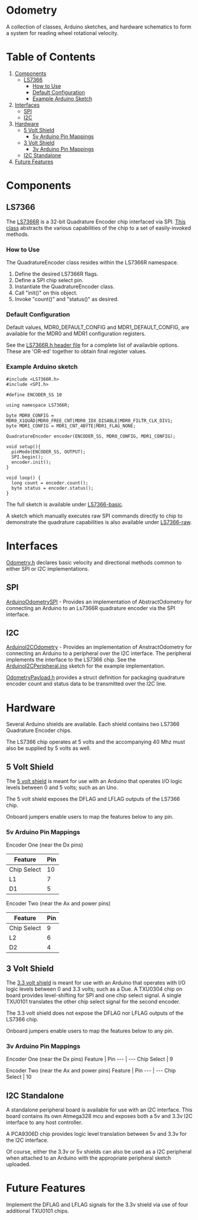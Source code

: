 # Odometry

A collection of classes, Arduino sketches, and hardware schematics to form a system for reading wheel rotational velocity.

# Table of Contents
1. [Components](#components)
   - [LS7366](#ls7366)
      - [How to Use](#how-to-use)
      - [Default Configuration](#default-configuration)
      - [Example Arduino Sketch](#example-arduino-sketch)
2. [Interfaces](#interfaces)
   - [SPI](#spi)
   - [I2C](#i2c)
3. [Hardware](#hardware)
   - [5 Volt Shield](#5-volt-shield)
      - [5v Arduino Pin Mappings](#5v-arduino-pin-mappings)
   - [3 Volt Shield](#3-volt-shield)
      - [3v Arduino Pin Mappings](#3v-arduino-pin-mappings)
   - [I2C Standalone](#i2c-standalone)
4. [Future Features](#future-features)

# Components

## LS7366

The [LS7366R](https://lsicsi.com/datasheets/LS7366R.pdf) is a 32-bit Quadrature Encoder chip interfaced via SPI. [This class](src/lib/Odometry/src/OdometryClass/ls7366) abstracts the various capabilities of the chip to a set of easily-invoked methods.

### How to Use

The QuadratureEncoder class resides within the LS7366R namespace.

1. Define the desired LS7366R flags.
2. Define a SPI chip select pin.
3. Instantiate the QuadratureEncoder class.
4. Call "init()" on this object.
5. Invoke "count()" and "status()" as desired.

### Default Configuration

Default values, MDR0_DEFAULT_CONFIG and MDR1_DEFAULT_CONFIG, are available for the MDR0 and MDR1 configuration registers.

See the [LS7366R.h header file](src/lib/Odometry/src/OdometryClass/ls7366/LS7366R.h) for a complete list of availavble options. These are 'OR-ed' together to obtain final register values.

### Example Arduino sketch

```
#include <LS7366R.h>
#include <SPI.h>

#define ENCODER_SS 10

using namespace LS7366R;

byte MDR0_CONFIG = MDR0_X1QUAD|MDR0_FREE_CNT|MDR0_IDX_DISABLE|MDR0_FILTR_CLK_DIV1;
byte MDR1_CONFIG = MDR1_CNT_4BYTE|MDR1_FLAG_NONE;

QuadratureEncoder encoder(ENCODER_SS, MDR0_CONFIG, MDR1_CONFIG);

void setup(){
  pinMode(ENCODER_SS, OUTPUT);
  SPI.begin();
  encoder.init();
}

void loop() {
  long count = encoder.count();
  byte status = encoder.status();
}
```

The full sketch is available under [LS7366-basic](src/lib/Odometry/examples/ArduinoSPI/LS7366-basic).

A sketch which manually executes raw SPI commands directly to chip to demonstrate the quadrature capabilities is also available under [LS7366-raw](src/lib/Odometry/examples/ArduinoSPI/LS7366-raw).

# Interfaces

[Odometry.h](src/lib/Odometry/src/Odometry.h) declares basic velocity and directional methods common to either SPI or I2C implementations.

## SPI

[ArduinoOdometrySPI](src/lib/Odometry/src/OdometryClass/spi) - Provides an implementation of AbstractOdometry for connecting an Arduino to an Ls7366R quadrature encoder via the SPI interface.

## I2C

[ArduinoI2COdometry](src/lib/Odometry/src/OdometryClass/i2chost) - Provides an implementation of AnstractOdometry for connecting an Arduino to a peripheral over the I2C interface. The peripheral implements the interface to the LS7366 chip. See the [ArduinoI2CPeripheral.ino](src/lib/Odometry/examples/ArduinoI2C/ArduinoI2CPeripheral/ArduinoI2CPeripheral.ino) sketch for the example implementation.

[OdometryPayload.h](src/lib/Odometry/src/OdometryClass/OdometryPayload.h) provides a struct definition for packaging quadrature encoder count and status data to be transmitted over the I2C line.

# Hardware

Several Arduino shields are available. Each shield contains two LS7366 Quadrature Encoder chips.

The LS7366 chip operates at 5 volts and the accompanying 40 Mhz must also be supplied by 5 volts as well.

## 5 Volt Shield

The [5 volt shield](schematics/DualEncoderShield5v) is meant for use with an Arduino that operates I/O logic levels between 0 and 5 volts; such as an Uno.

The 5 volt shield exposes the DFLAG and LFLAG outputs of the LS7366 chip.

Onboard jumpers enable users to map the features below to any pin.

### 5v Arduino Pin Mappings

Encoder One (near the Dx pins)

Feature | Pin
--- | ---
Chip Select | 10
L1 | 7
D1 | 5

Encoder Two (near the Ax and power pins)

Feature | Pin
--- | ---
Chip Select | 9
L2 | 6
D2 | 4

## 3 Volt Shield

The [3.3 volt shield](schematics/DualEncoderShield3v) is meant for use with an Arduino that operates with I/O logic levels between 0 and 3.3 volts; such as a Due. A TXU0304 chip on board provides level-shifting for SPI and one chip select signal. A single TXU0101 translates the other chip select signal for the second encoder.

The 3.3 volt shield does not expose the DFLAG nor LFLAG outputs of the LS7366 chip.

Onboard jumpers enable users to map the features below to any pin.

### 3v Arduino Pin Mappings

Encoder One (near the Dx pins)
Feature | Pin
--- | ---
Chip Select | 9

Encoder Two (near the Ax and power pins)
Feature | Pin
--- | ---
Chip Select | 10

## I2C Standalone

A standalone peripheral board is available for use with an I2C interface. This board contains its own Atmega328 mcu and exposes both a 5v and 3.3v I2C interface to any host controller.

A PCA9306D chip provides logic level translation between 5v and 3.3v for the I2C interface.

Of course, either the 3.3v or 5v shields can also be used as a I2C peripheral when attached to an Arduino with the appropriate peripheral sketch uploaded.

# Future Features

Implement the DFLAG and LFLAG signals for the 3.3v shield via use of four additional TXU0101 chips.
